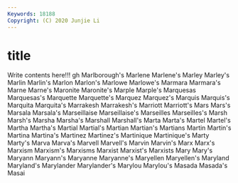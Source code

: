 ```yaml
---
Keywords: 18188
Copyright: (C) 2020 Junjie Li
---
```


# title

Write contents here!!!
gh 
Marlborough's
Marlene 
Marlene's 
Marley 
Marley's 
Marlin 
Marlin's 
Marlon 
Marlon's 
Marlowe 
Marlowe's
Marmara 
Marmara's 
Marne 
Marne's 
Maronite 
Maronite's 
Marple 
Marple's 
Marquesas 
Marquesas's
Marquette 
Marquette's 
Marquez 
Marquez's 
Marquis 
Marquis's 
Marquita 
Marquita's 
Marrakesh 
Marrakesh's
Marriott 
Marriott's 
Mars 
Mars's 
Marsala 
Marsala's 
Marseillaise 
Marseillaise's 
Marseilles 
Marseilles's
Marsh 
Marsh's 
Marsha 
Marsha's 
Marshall 
Marshall's 
Marta 
Marta's 
Martel 
Martel's
Martha 
Martha's 
Martial 
Martial's 
Martian 
Martian's 
Martians 
Martin 
Martin's 
Martina
Martina's 
Martinez 
Martinez's 
Martinique 
Martinique's 
Marty 
Marty's 
Marva 
Marva's 
Marvell
Marvell's 
Marvin 
Marvin's 
Marx 
Marx's 
Marxism 
Marxism's 
Marxisms 
Marxist 
Marxist's
Marxists 
Mary 
Mary's 
Maryann 
Maryann's 
Maryanne 
Maryanne's 
Maryellen 
Maryellen's 
Maryland
Maryland's 
Marylander 
Marylander's 
Marylou 
Marylou's 
Masada 
Masada's 
Masai 

